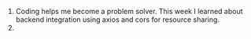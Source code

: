 
1. Coding helps me become a problem solver. This week I learned about backend integration using axios and cors for resource sharing.
2. 